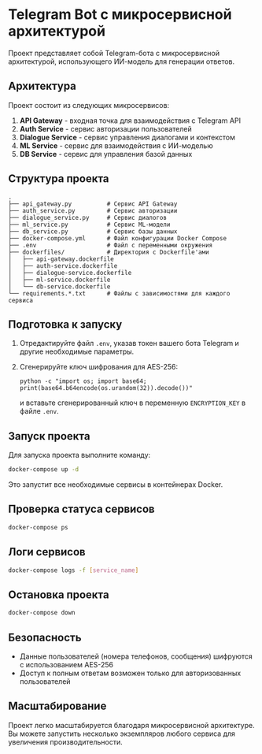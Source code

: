 # Telegram Bot с микросервисной архитектурой

Проект представляет собой Telegram-бота с микросервисной архитектурой, использующего ИИ-модель для генерации ответов.

## Архитектура

Проект состоит из следующих микросервисов:

1. **API Gateway** - входная точка для взаимодействия с Telegram API
2. **Auth Service** - сервис авторизации пользователей
3. **Dialogue Service** - сервис управления диалогами и контекстом
4. **ML Service** - сервис для взаимодействия с ИИ-моделью
5. **DB Service** - сервис для управления базой данных

## Структура проекта

```
.
├── api_gateway.py          # Сервис API Gateway
├── auth_service.py         # Сервис авторизации
├── dialogue_service.py     # Сервис диалогов
├── ml_service.py           # Сервис ML-модели
├── db_service.py           # Сервис базы данных
├── docker-compose.yml      # Файл конфигурации Docker Compose
├── .env                    # Файл с переменными окружения
├── dockerfiles/            # Директория с Dockerfile'ами
│   ├── api-gateway.dockerfile
│   ├── auth-service.dockerfile
│   ├── dialogue-service.dockerfile
│   ├── ml-service.dockerfile
│   └── db-service.dockerfile
└── requirements.*.txt      # Файлы с зависимостями для каждого сервиса
```

## Подготовка к запуску

1. Отредактируйте файл `.env`, указав токен вашего бота Telegram и другие необходимые параметры.

2. Сгенерируйте ключ шифрования для AES-256:
   ```
   python -c "import os; import base64; print(base64.b64encode(os.urandom(32)).decode())"
   ```
   и вставьте сгенерированный ключ в переменную `ENCRYPTION_KEY` в файле `.env`.

## Запуск проекта

Для запуска проекта выполните команду:

```bash
docker-compose up -d
```

Это запустит все необходимые сервисы в контейнерах Docker.

## Проверка статуса сервисов

```bash
docker-compose ps
```

## Логи сервисов

```bash
docker-compose logs -f [service_name]
```

## Остановка проекта

```bash
docker-compose down
```


## Безопасность

- Данные пользователей (номера телефонов, сообщения) шифруются с использованием AES-256
- Доступ к полным ответам возможен только для авторизованных пользователей

## Масштабирование

Проект легко масштабируется благодаря микросервисной архитектуре. Вы можете запустить несколько экземпляров любого сервиса для увеличения производительности.
